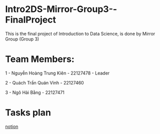 # Intro2DS-Mirror-Group3--FinalProject
This is the final project of Introduction to Data Science, is done by Mirror Group (Group 3)
# Team Members:
1 - Nguyễn Hoàng Trung Kiên - 22127478 - Leader 

2 - Quách Trần Quán Vinh - 22127460

3 - Ngô Hải Bằng - 22127471 
# Tasks plan
[notion](https://attractive-foxtrot-f06.notion.site/Introduction-to-Data-Science-Final-Project-Planning-120ab3b146ef80d19638c7361f1085a4?pvs=74)
